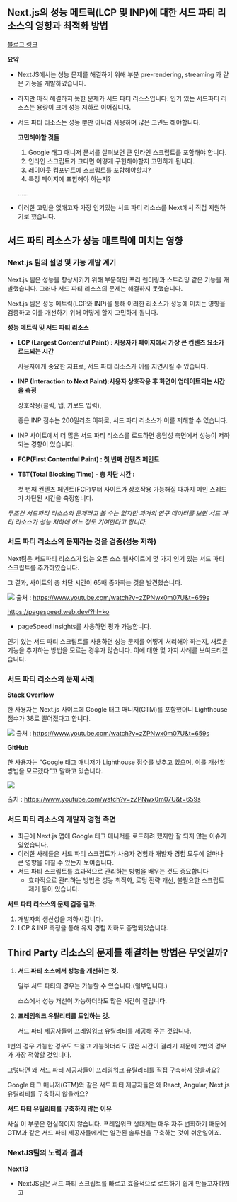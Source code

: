 ## **Next.js의 성능 메트릭(LCP 및 INP)에 대한 서드 파티 리소스의 영향과 최적화 방법**
[블로그 링크](https://velog.io/@jaehwan/NextJS-Conf-%EC%84%9C%EB%93%9C-%ED%8C%8C%ED%8B%B0-%EB%A1%9C%EB%94%A9-%EC%B5%9C%EC%A0%81%ED%99%94)

**요약**

- NextJS에서는 성능 문제를 해결하기 위해 부분 pre-rendering, streaming 과 같은 기능을 개발하였습니다.
- 하지만 아직 해결하지 못한 문제가 서드 파티 리소스입니다. 인기 있는 서드파티 리소스는 용량이 크며 성능 저하로 이어집니다.
- 서드 파티 리소스는 성능 뿐만 아니라 사용하며 많은 고민도 해야합니다.
    
    **고민해야할 것들**
    
    1. Google 태그 매니저 문서를 살펴보면 큰 인라인 스크립트를 포함해야 합니다.
    2. 인라인 스크립트가 크다면 어떻게 구현해야할지 고민하게 됩니다.
    3. 레이아웃 컴포넌트에 스크립트를 포함해야할지?
    4. 특정 페이지에 포함해야 하는지?
    
    ……
    
- 이러한 고민을 없애고자 가장 인기있는 서드 파티 리소스를 Next에서 직접 지원하기로 했습니다.

## 서드 파티 리소스가 성능 매트릭에 미치는 영향

### Next.js 팀의 설명 및 기능 개발 계기

Next.js 팀은 성능을 향상시키기 위해 부분적인 프리 렌더링과 스트리밍 같은 기능을 개발했습니다. 그러나 서드 파티 리소스의 문제는 해결하지 못했습니다. 

Next.js 팀은 성능 메트릭(LCP와 INP)을 통해 이러한 리소스가 성능에 미치는 영향을 검증하고 이를 개선하기 위해 어떻게 할지 고민하게  됩니다.

**성능 메트릭 및 서드 파티 리소스**

- **LCP (Largest Contentful Paint) : 사용자가 페이지에서 가장 큰 컨텐츠 요소가 로드되는 시간**
    
    사용자에게 중요한 지표로, 서드 파티 리소스가 이를 지연시킬 수 있습니다.
    
- **INP (Interaction to Next Paint):사용자 상호작용 후 화면이 업데이트되는 시간을 측정**
    
    상호작용(클릭, 탭, 키보드 입력),
    
    좋은 INP 점수는 200밀리초 이하로, 서드 파티 리소스가 이를 저해할 수 있습니다.
    
- INP 사이트에서 더 많은 서드 파티 리소스를 로드하면 응답성 측면에서 성능이 저하되는 경향이 있습니다.
- **FCP(First Contentful Paint) : 첫 번째 컨텐츠 페인트**
- **TBT(Total Blocking Time) - 총 차단 시간 :**
    
    첫 번째 컨텐츠 페인트(FCP)부터 사이트가 상호작용 가능해질 때까지 메인 스레드가 차단된 시간을 측정합니다.
    

*무조건 서드파티 리소스의 문제라고 볼 수는 없지만 과거의 연구 데이터를 보면 서드 파티 리소스가 성능 저하에 어느 정도 기여한다고 합니다.*

### 서드 파티 리소스의 문제라는 것을 검증(성능 저하)

Next팀은 서드파티 리소스가 없는 오픈 소스 웹사이트에 몇 가지 인기 있는 서드 파티 스크립트를 추가하였습니다.

그 결과, 사이트의 총 차단 시간이 65배 증가하는 것을 발견했습니다. 

![](https://velog.velcdn.com/images/jaehwan/post/d35b430b-0074-4284-b6af-c42f11c72f43/image.png)
출처 : https://www.youtube.com/watch?v=zZPNwx0m07U&t=659s

 https://pagespeed.web.dev/?hl=ko

- pageSpeed Insights를 사용하면 평가 가능합니다.

인기 있는 서드 파티 스크립트를 사용하면 성능 문제를 어떻게 처리해야 하는지, 새로운 기능을 추가하는 방법을 모르는 경우가 많습니다. 이에 대한 몇 가지 사례를 보여드리겠습니다.

### 서드 파티 리소스의 문제 사례

**Stack Overflow**

한 사용자는 Next.js 사이트에 Google 태그 매니저(GTM)를 포함했더니 Lighthouse 점수가 38로 떨어졌다고 합니다.

![](https://velog.velcdn.com/images/jaehwan/post/637f8040-6f5e-4636-8848-b30c796bdda6/image.png)
출처 : https://www.youtube.com/watch?v=zZPNwx0m07U&t=659s

**GitHub**

한 사용자는 "Google 태그 매니저가 Lighthouse 점수를 낮추고 있으며, 이를 개선할 방법을 모르겠다"고 말하고 있습니다.

![](https://velog.velcdn.com/images/jaehwan/post/7107b21d-4785-4fc5-9135-378b948797e1/image.png)

출처 : https://www.youtube.com/watch?v=zZPNwx0m07U&t=659s

### 서드 파티 리소스의 개발자 경험 측면

- 최근에 Next.js 앱에 Google 태그 매니저를 로드하려 했지만 잘 되지 않는 이슈가 있었습니다.
- 이러한 사례들은 서드 파티 스크립트가 사용자 경험과 개발자 경험 모두에 얼마나 큰 영향을 미칠 수 있는지 보여줍니다.
- 서드 파티 스크립트를 효과적으로 관리하는 방법을 배우는 것도 중요합니다
    - 효과적으로 관리하는 방법은 성능 최적화, 로딩 전략 개선, 불필요한 스크립트 제거 등이 있습니다.

**서드 파티 리소스의 문제 검증 결과.**

1. 개발자의 생산성을 저하시킵니다.
2. LCP & INP 측정을 통해 유저 경험 저하도 증명되었습니다.

## Third Party 리소스의 문제를 해결하는 방법은 무엇일까?

1. **서드 파티 소스에서 성능을 개선하는 것.**
    
    일부 서드 파티의 경우는 가능할 수 있습니다.(일부입니다.)
    
    소스에서 성능 개선이 가능하더라도 많은 시간이 걸립니다.
    
2. **프레임워크 유틸리티를 도입하는 것.**
    
    서드 파티 제공자들이 프레임워크 유틸리티를 제공해 주는 것입니다.
    

1번의 경우 가능한 경우도 드물고 가능하더라도 많은 시간이 걸리기 때문에 2번의 경우가 가장 적합할 것입니다. 

그렇다면 왜 서드 파티 제공자들이 프레임워크 유틸리티를 직접 구축하지 않을까요?

 Google 태그 매니저(GTM)와 같은 서드 파티 제공자들은 왜 React, Angular, Next.js 유틸리티를 구축하지 않을까요?

**서드 파티 유틸리티를 구축하지 않는 이유**

사실 이 부분은 현실적이지 않습니다. 프레임워크 생태계는 매우 자주 변화하기 때문에 GTM과 같은 서드 파티 제공자들에게는 일관된 솔루션을 구축하는 것이 쉬운일이죠.

### **NextJS팀의 노력과 결과**

**Next13**

- NextJS팀은 서드 파티 스크립트를 빠르고 효율적으로 로드하기 쉽게 만들고자하였고  <Script>를 만들었습니다.
- 기본적으로 애플리케이션의 일부 또는 전체가 하이드레이션된 후에 로드되도록

```jsx
import Script from "next/script"

export default function Layout({children}) {
	return (
		<>
			<section>{children}</section>
			<Script
				src="https://../script.js"
			/>
		</>
	)
}
```

그러나 개발자들에게 서드 파티 리소스를 언제 로드할지에 대한 세밀한 제어를 제공하기 위해 `strategy` 속성을 추가했습니다. 

이 속성을 사용하여

- 하이드레이션이 발생하기 전에
- 하이드레이션이 발생한 후
- 브라우저 유휴 시간 동안 `lazy` 값을 사용하여 로드하도록 결정할 수 있습니다.

```jsx
<Script
		src="https://../script.js"
		strategy="lazyOnload"
	/>
```

**하지만 문제가 생깁니다.**

 Google 태그 매니저를 사용한다고 예를 들면 상황이 복잡해집니다. 

1. Google 태그 매니저 문서를 살펴보면 큰 인라인 스크립트를 포함해야 합니다.
2. 인라인 스크립트가 크다면 어떻게 구현해야할지 고민하게 됩니다.
3. 구현 방법을 알아낸다면? 가장 좋은 로딩 전략은 무엇인지, 기본 접근 방식을 유지할지 아니면 다른 방식을 시도할지 등의 문제에 직면하게 됩니다
4. 레이아웃 컴포넌트에 스크립트를 포함해야할지?
5. 특정 페이지에 포함해야 하는지?
6. 맞춤 이벤트를 전송하는 방법은 무엇인지?

등등 여러 고민에 빠지게됩니다.

```jsx
import Script from 'next/script';

const MyPage = () => (
  <>
    <Script
      src={`https://www.googletagmanager.com/gtag/js?id=YOUR_GTM_ID`}
      strategy="afterInteractive"
    />
    <Script id="gtm-inline-script" strategy="afterInteractive">
      {`
        window.dataLayer = window.dataLayer || [];
        function gtag(){dataLayer.push(arguments);}
        gtag('js', new Date());
        gtag('config', 'YOUR_GTM_ID');
      `}
    </Script>
    {/* 페이지 콘텐츠 */}
  </>
);

export default MyPage;

```

- 이러한 문제를 해결하기 위해 스크립트 컴포넌트를 기반으로 별도의 표준 라이브러리를 도입하면 이 과정이 훨씬 더 쉬워질 수 있습니다.

### 문제 해결 1 : Google 서드 파티 지원

만약 Google 태그 매니저 컴포넌트를 import하면 자동으로 가장 성능 좋은 방식으로 로드된다는 것을 알게 된다면 어떨까요?

- 스크립트 컴포넌트를 사용하지만, 언제 로드할지에 대한 연구는 NextJS에서 고민합니다.
- 개발자는 여러 고민을 할 필요가 없게 되었습니다.

```jsx
import { GoogleTagManager } from '@next/third-parties/google'
 
export default function RootLayout({
  children,
}: {
  children: React.ReactNode
}) {
  return (
    <html lang="en">
      <GoogleTagManager gtmId="GTM-XYZ" />
      <body>{children}</body>
    </html>
  )
}
```

### 문제 해결2 : 지원하는 서드 파티의 이벤트 전송 지원

"Google 태그 매니저로 이벤트를 전송하고 싶다"라고 생각할 경우, 이벤트를 전송하기 위한 작은 유틸리티 함수도 있습니다.

```jsx
'use client'
 
import { sendGAEvent } from '@next/third-parties/google'
 
export function EventButton() {
  return (
    <div>
      <button
        onClick={() => sendGAEvent({ event: 'buttonClicked', value: 'xyz' })}
      >
        Send Event
      </button>
    </div>
  )
}
```

### 문제 해결3 : 서드 파티에 대한 개발자의 고민

YouTube 임베드 컴포넌트, Google Maps 임베드 컴포넌트도 존재합니다. 하지만 아직 풀리지 않은 문제가 있습니다. 그럼 성능은?  Google Maps의 경우 필요하지 않을 때에도 자동 로드 됩니다.

NextJS팀은 이러한 성능 문제를 어느정도 해결해주어 개발자의 고민을 덜어줍니다.

Google Maps를 디바이스 뷰포트 아래에서 lazy load하도록 설정해놓았습니다. lazy load일 경우 페이지의 다른 리소스를 차단하지 않게됩니다.

Youtube의 경우에도 Light YouTube Embed를 사용하여 더 빠르게 로드 되도록 하였습니다.

## 후기

개발자들이 제시하는 문제를 NextJS팀에서 유심히 보고 개선하여 개발자 경험을 증가 시키는 것이 놀라웠습니다. 과연 NextJS만큼 개발자 경험을 중요하게 생각하는 팀이 있을 지 궁금할 지경입니다. NextJS를 사용하는 개발자 로서는 굉장히 신뢰가 가는 행동이라고 생각이 듭니다.

NextJS 14를 도입하기 위해 공부하는 만큼 해당 프레임워크 혹은 개발팀에 대한 신뢰도도 굉장히 중요한 요소라고 생각합니다. 개발자 경험을 중시하고 빠른 피드백 수용과 빠른 업데이트에 대해 생각하니 신뢰도의 걱정은 덜게 되었습니다.

출처 : 

https://www.youtube.com/watch?v=zZPNwx0m07U&t=659s

https://nextjs.org/docs/app/building-your-application/optimizing/third-party-libraries
